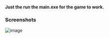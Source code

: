 #### Just the run the main.exe for the game to work.
### Screenshots
![image](https://github.com/user-attachments/assets/3a1d0748-e49d-4ab2-b247-cbceac90cb49)
